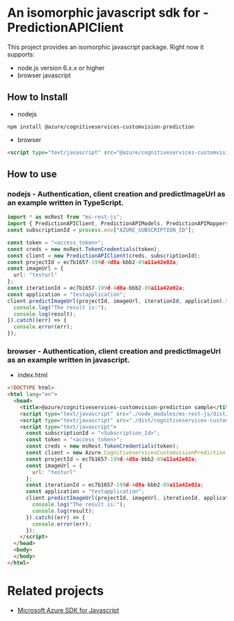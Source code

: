 # An isomorphic javascript sdk for - PredictionAPIClient
This project provides an isomorphic javascript package. Right now it supports:
- node.js version 6.x.x or higher
- browser javascript

## How to Install

- nodejs
```
npm install @azure/cognitiveservices-customvision-prediction
```
- browser
```html
<script type="text/javascript" src="@azure/cognitiveservices-customvision-prediction/dist/cognitiveservices-customvision-prediction.js"></script>
```

## How to use

### nodejs - Authentication, client creation and predictImageUrl  as an example written in TypeScript.

```ts
import * as msRest from "ms-rest-js";
import { PredictionAPIClient, PredictionAPIModels, PredictionAPIMappers } from "@azure/cognitiveservices-customvision-prediction";
const subscriptionId = process.env["AZURE_SUBSCRIPTION_ID"];

const token = "<access_token>";
const creds = new msRest.TokenCredentials(token);
const client = new PredictionAPIClient(creds, subscriptionId);
const projectId = ec7b1657-199d-4d8a-bbb2-89a11a42e02a;
const imageUrl = {
  url: "testurl"
};
const iterationId = ec7b1657-199d-4d8a-bbb2-89a11a42e02a;
const application = "testapplication";
client.predictImageUrl(projectId, imageUrl, iterationId, application).then((result) => {
  console.log("The result is:");
  console.log(result);
}).catch((err) => {
  console.error(err);
});
```

### browser - Authentication, client creation and predictImageUrl  as an example written in javascript.

- index.html
```html
<!DOCTYPE html>
<html lang="en">
  <head>
    <title>@azure/cognitiveservices-customvision-prediction sample</title>
    <script type="text/javascript" src="./node_modules/ms-rest-js/dist/msRest.browser.js"></script>
    <script type="text/javascript" src="./dist/cognitiveservices-customvision-prediction.js"></script>
    <script type="text/javascript">
      const subscriptionId = "<Subscription_Id>";
      const token = "<access_token>";
      const creds = new msRest.TokenCredentials(token);
      const client = new Azure.CognitiveservicesCustomvisionPrediction.PredictionAPIClient(creds, subscriptionId);
      const projectId = ec7b1657-199d-4d8a-bbb2-89a11a42e02a;
      const imageUrl = {
        url: "testurl"
      };
      const iterationId = ec7b1657-199d-4d8a-bbb2-89a11a42e02a;
      const application = "testapplication";
      client.predictImageUrl(projectId, imageUrl, iterationId, application).then((result) => {
        console.log("The result is:");
        console.log(result);
      }).catch((err) => {
        console.error(err);
      });
    </script>
  </head>
  <body>
  </body>
</html>
```

# Related projects
 - [Microsoft Azure SDK for Javascript](https://github.com/Azure/azure-sdk-for-js)
